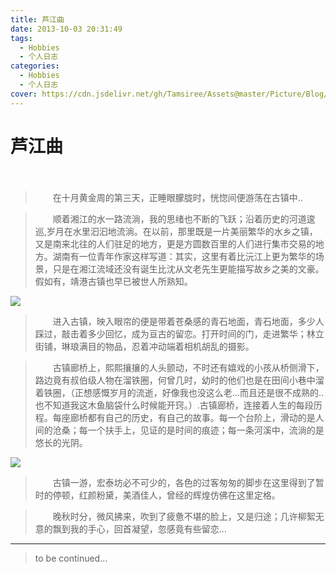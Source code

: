 ```yaml
---
title: 芦江曲
date: 2013-10-03 20:31:49
tags:
  - Hobbies
  - 个人日志
categories:
  - Hobbies
  - 个人日志
cover: https://cdn.jsdelivr.net/gh/Tamsiree/Assets@master/Picture/Blog/Cover/t010dfd080cda25669b.jpg
---
```

# 芦江曲
　  
> 　　在十月黄金周的第三天，正睡眼朦胧时，恍惚间便游荡在古镇中..  

> 　　顺着湘江的水一路流淌，我的思绪也不断的飞跃；沿着历史的河道逡巡,岁月在水里汩汩地流淌。在以前，那里既是一片美丽繁华的水乡之镇，又是南来北往的人们驻足的地方，更是方圆数百里的人们进行集市交易的地方。湖南有一位青年作家这样写道：其实，这里有着比沅江上更为繁华的场景，只是在湘江流域还没有诞生比沈从文老先生更能描写故乡之美的文豪。假如有，靖港古镇也早已被世人所熟知。  

![](https://cdn.jsdelivr.net/gh/Tamsiree/Assets@master/Picture/Blog/Post/psbsadisakhwuqojdsa.jpeg)

> 　　进入古镇，映入眼帘的便是带着苍桑感的青石地面，青石地面，多少人踩过，敲击着多少回忆，成为亘古的留恋。打开时间的门，走进繁华；林立街铺，琳琅满目的物品，忍着冲动端着相机胡乱的摄影。  

> 　　古镇廊桥上，熙熙攘攘的人头颤动，不时还有嬉戏的小孩从桥侧滑下，路边竟有叔伯级人物在溜铁圈，何曾几时，幼时的他们也是在田间小巷中溜着铁圈，（正想感慨岁月的流逝，好像我也没这么老...而且还是很不成熟的..也不知道我这木鱼脑袋什么时候能开窍。）.古镇廊桥，连接着人生的每段历程。每座廊桥都有自己的历史，有自己的故事。每一个台阶上，滑动的是人间的沧桑；每一个扶手上，见证的是时间的痕迹；每一条河溪中，流淌的是悠长的光阴。  


![](https://cdn.jsdelivr.net/gh/Tamsiree/Assets@master/Picture/Blog/Post/psdsadwdasdab.jpeg)

> 　　古镇一游，宏泰坊必不可少的，各色的过客匆匆的脚步在这里得到了暂时的停顿，红颜粉黛，美酒佳人，曾经的辉煌仿佛在这里定格。  

> 　　晚秋时分，微风拂来，吹到了疲惫不堪的脸上，又是归途；几许柳絮无意的飘到我的手心，回首凝望，忽感竟有些留恋... 



---
> to be continued...